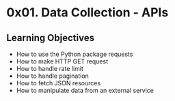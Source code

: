 # 0x01. Data Collection - APIs
## Learning Objectives
- How to use the Python package requests
- How to make HTTP GET request
- How to handle rate limit
- How to handle pagination
- How to fetch JSON resources
- How to manipulate data from an external service
